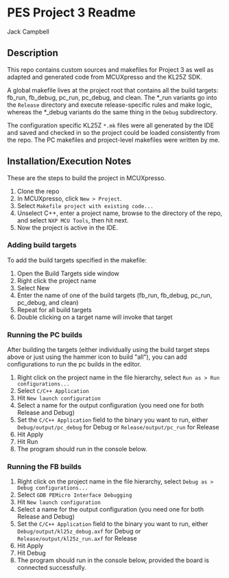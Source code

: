 # PES Project 3 Readme
Jack Campbell

## Description
This repo contains custom sources and makefiles for Project 3 as well as adapted and generated code 
from MCUXpresso and the KL25Z SDK.

A global makefile lives at the project root that contains all the build targets:
fb_run, fb_debug, pc_run, pc_debug, and clean. The *_run variants go into the `Release`
directory and execute release-specific rules and make logic, whereas the *_debug variants
do the same thing in the `Debug` subdirectory. 

The configuration specific KL25Z `*.mk` files were all generated by the IDE and saved and checked in 
so the project could be loaded consistently from the repo. The PC makefiles and project-level
makefiles were written by me.

## Installation/Execution Notes

These are the steps to build the project in MCUXpresso.

1) Clone the repo
2) In MCUXpresso, click `New > Project`.
3) Select `Makefile project with existing code...`
4) Unselect C++, enter a project name, browse to the directory of the repo, and select `NXP MCU Tools`, then hit next.
5) Now the project is active in the IDE.

### Adding build targets

To add the build targets specified in the makefile:
1) Open the Build Targets side window
2) Right click the project name
3) Select New
4) Enter the name of one of the build targets (fb_run, fb_debug, pc_run, pc_debug, and clean)
5) Repeat for all build targets
6) Double clicking on a target name will invoke that target

### Running the PC builds

After building the targets (either individually using the build target steps above or just using the hammer icon to build "all"), you can add configurations to run the pc builds in the editor.

1) Right click on the project name in the file hierarchy, select `Run as > Run configurations...`
2) Select `C/C++ Application`
3) Hit `New launch configuration`
4) Select a name for the output configuration (you need one for both Release and Debug)
5) Set the `C/C++ Application` field to the binary you want to run, either `Debug/output/pc_debug` for Debug or `Release/output/pc_run` for Release
6) Hit Apply
7) Hit Run
8) The program should run in the console below.


### Running the FB builds

1) Right click on the project name in the file hierarchy, select `Debug as > Debug configurations...`
2) Select `GDB PEMicro Interface Debugging`
3) Hit `New launch configuration`
4) Select a name for the output configuration (you need one for both Release and Debug)
5) Set the `C/C++ Application` field to the binary you want to run, either `Debug/output/kl25z_debug.axf` for Debug or `Release/output/kl25z_run.axf` for Release
6) Hit Apply
7) Hit Debug
8) The program should run in the console below, provided the board is connected successfully.
